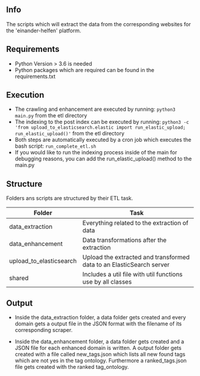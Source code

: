 ## Info
The scripts which will extract the data from the corresponding websites for the 'einander-helfen' platform.

## Requirements
- Python Version > 3.6 is needed
- Python packages which are required can be found in the requirements.txt

## Execution
- The crawling and enhancement are executed by running:
    `python3 main.py` from the etl directory
- The indexing to the post index can be executed by running:
    `python3 -c 'from upload_to_elasticsearch.elastic import run_elastic_upload; run_elastic_upload()'`
    from the etl directory
- Both steps are automatically executed by a cron job which executes the bash script:
    `run_complete_etl.sh`
- If you would like to run the indexing process inside of the main for debugging reasons,
   you can add the run_elastic_upload() method to the main.py

## Structure
Folders ans scripts are structured by their ETL task.

| Folder                  | Task                                                                     |
| ----------------------- | ------------------------------------------------------------------------ |
| data_extraction         | Everything related to the extraction of data                             |
| data_enhancement        | Data transformations after the extraction                                |
| upload_to_elasticsearch | Upload the extracted and transformed data to an ElasticSearch server     |
| shared                  | Includes a util file with util functions use by all classes              |

## Output

- Inside the data_extraction folder, a data folder gets created and every domain gets a output file
in the JSON format with the filename of its corresponding scraper.

- Inside the data_enhancement folder, a data folder gets created and a JSON file for each enhanced domain is written.
A output folder gets created with a file called new_tags.json which lists all new found tags which are not yes in 
the tag ontology. Furthermore a ranked_tags.json file gets created with the ranked tag_ontology.